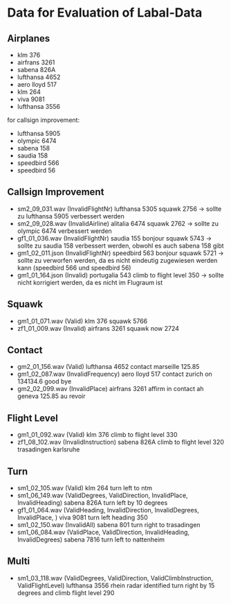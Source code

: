 # Data for Evaluation of Labal-Data

<!--

"iata":"kl", "icao":"klm", "name":"klm", "callSign":"klm"
"iata":"af", "icao":"afr", "name":"air france", "callSign":"airfrans"
iata: sn, icao: sab, name & callsign: sabena
"iata":"lh", "icao":"dlh", "name":"lufthansa", "callSign":"lufthansa" },
iata: YP, icao: AEF, name & callsign: AERO LLOYD
IATA: FV, ICAO: VIV, name: viva air, callsign: VIVA
iata: OA, ICAO: OAL, name & callsign: OLYMPIC


"Flight": {
    "ActualDepartureTime": null,
    "Airline": null,
    "ArrivalAirport": null,
    "DepartureAirport": null,
    "FlightIdentification": "VLG1873"
},
-->


## Airplanes
- klm 376
- airfrans 3261
- sabena 826A
- lufthansa 4652
- aero lloyd 517
- klm 264
- viva 9081
- lufthansa 3556

for callsign improvement:
- lufthansa 5905
- olympic 6474
- sabena 158
- saudia 158
- speedbird 566
- speedbird 56


## Callsign Improvement
- sm2_09_031.wav (InvalidFlightNr) lufthansa 5305 squawk 2756 -> sollte zu lufthansa 5905 verbessert werden
- sm2_09_028.wav (InvalidAirline) alitalia 6474 squawk 2762 -> sollte zu olympic 6474 verbessert werden
- gf1_01_036.wav (InvalidFlightNr) saudia 155 bonjour squawk 5743 -> sollte zu saudia 158 verbessert werden, obwohl es auch sabena 158 gibt
- gm1_02_011.json (InvalidFlightNr) speedbird 563 bonjour squawk 5721 -> sollte zu verworfen werden, da es nicht eindeutig zugewiesen werden kann (speedbird 566 und speedbird 56)
- gm1_01_164.json (Invalid) portugalia 543 climb to flight level 350 -> sollte nicht korrigiert werden, da es nicht im Flugraum ist


## Squawk
- gm1_01_071.wav (Valid) klm 376 squawk 5766
- zf1_01_009.wav (Invalid) airfrans 3261 squawk now 2724
<!--
- zf1_04_079.wav airfrans ah 356 good morning ah flight correction squawk 7536
- zf1_08_067.wav airfrans 356 good morning squawk 7536
- sm2_09_031.wav lufthansa 5305 squawk 2756
-->


## Contact
- gm2_01_156.wav (Valid) lufthansa 4652 contact marseille 125.85
- gm1_02_087.wav (InvalidFrequency) aero lloyd 517 contact zurich on 134134.6 good bye
- gm2_02_099.wav (InvalidPlace) airfrans 3261 affirm in contact ah geneva 125.85 au revoir



## Flight Level
- gm1_01_092.wav (Valid) klm 376 climb to flight level 330
- zf1_08_102.wav (InvalidInstruction) sabena 826A climb to flight level 320 trasadingen karlsruhe
<!--
- gm1_01_079.wav klm 376 you're identified cleared st prex arbos epinal climb to flight level 320
- gf1_01_068.wav aero lloyd 560 bonjour identified cleared passeiry bilsa flight level 330
-->


## Turn
- sm1_02_105.wav (Valid) klm 264 turn left to ntm
- sm1_06_149.wav (ValidDegrees, ValidDirection, InvalidPlace, InvalidHeading) sabena 826A turn left by 10 degrees
- gf1_01_064.wav (ValidHeading, InvalidDirection, InvalidDegrees, InvalidPlace, ) viva 9081 turn left heading 350
- sm1_02_150.wav (InvalidAll) sabena 801 turn right to trasadingen
- sm1_06_084.wav (ValidPlace, ValidDirection, InvalidHeading, InvalidDegrees) sabena 7816 turn left to nattenheim
<!--
- sm1_04_005.wav sabena 481 turn left to dinkelsbuhl
- sm1_05_149.wav sabena 801 right turn to trasadingen
-->


## Multi
- sm1_03_118.wav (ValidDegrees, ValidDirection, ValidClimbInstruction, ValidFlightLevel) lufthansa 3556 rhein radar identified turn right by 15 degrees and climb flight level 290

